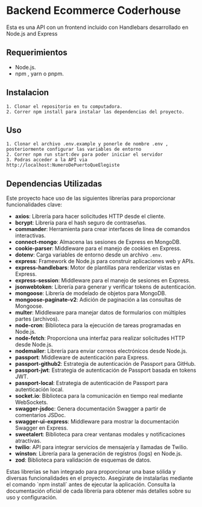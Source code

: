 
# Backend Ecommerce Coderhouse

Esta es una API con un frontend incluido con Handlebars desarrollado en Node.js and Express


## Requerimientos

- Node.js.
- npm , yarn o pnpm.

## Instalacion

    1. Clonar el repositorio en tu computadora.
    2. Correr npm install para instalar las dependencias del proyecto.  

## Uso

    1. Clonar el archivo .env.example y ponerle de nombre .env , posteriormente configurar las variables de entorno
    2. Correr npm run start:dev para poder iniciar el servidor
    3. Podras acceder a la API via http://localhost:NumeroDePuertoQueElegiste

## Dependencias Utilizadas

Este proyecto hace uso de las siguientes librerías para proporcionar funcionalidades clave:

- **axios**: Librería para hacer solicitudes HTTP desde el cliente.
- **bcrypt**: Librería para el hash seguro de contraseñas.
- **commander**: Herramienta para crear interfaces de línea de comandos interactivas.
- **connect-mongo**: Almacena las sesiones de Express en MongoDB.
- **cookie-parser**: Middleware para el manejo de cookies en Express.
- **dotenv**: Carga variables de entorno desde un archivo `.env`.
- **express**: Framework de Node.js para construir aplicaciones web y APIs.
- **express-handlebars**: Motor de plantillas para renderizar vistas en Express.
- **express-session**: Middleware para el manejo de sesiones en Express.
- **jsonwebtoken**: Librería para generar y verificar tokens de autenticación.
- **mongoose**: Librería de modelado de objetos para MongoDB.
- **mongoose-paginate-v2**: Adición de paginación a las consultas de Mongoose.
- **multer**: Middleware para manejar datos de formularios con múltiples partes (archivos).
- **node-cron**: Biblioteca para la ejecución de tareas programadas en Node.js.
- **node-fetch**: Proporciona una interfaz para realizar solicitudes HTTP desde Node.js.
- **nodemailer**: Librería para enviar correos electrónicos desde Node.js.
- **passport**: Middleware de autenticación para Express.
- **passport-github2**: Estrategia de autenticación de Passport para GitHub.
- **passport-jwt**: Estrategia de autenticación de Passport basada en tokens JWT.
- **passport-local**: Estrategia de autenticación de Passport para autenticación local.
- **socket.io**: Biblioteca para la comunicación en tiempo real mediante WebSockets.
- **swagger-jsdoc**: Genera documentación Swagger a partir de comentarios JSDoc.
- **swagger-ui-express**: Middleware para mostrar la documentación Swagger en Express.
- **sweetalert**: Biblioteca para crear ventanas modales y notificaciones atractivas.
- **twilio**: API para integrar servicios de mensajería y llamadas de Twilio.
- **winston**: Librería para la generación de registros (logs) en Node.js.
- **zod**: Biblioteca para validación de esquemas de datos.

Estas librerías se han integrado para proporcionar una base sólida y diversas funcionalidades en el proyecto. Asegúrate de instalarlas mediante el comando \`npm install\` antes de ejecutar la aplicación. Consulta la documentación oficial de cada librería para obtener más detalles sobre su uso y configuración.

